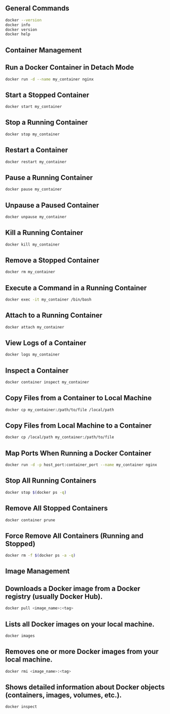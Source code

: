 ## General Commands

```sh
docker --version
docker info
docker version
docker help
```

## Container Management

## Run a Docker Container in Detach Mode
```sh
docker run -d --name my_container nginx
```
## Start a Stopped Container
```sh
docker start my_container
```
## Stop a Running Container
```sh
docker stop my_container
```
## Restart a Container
```sh
docker restart my_container
```
## Pause a Running Container
```sh
docker pause my_container
```
## Unpause a Paused Container
```sh
docker unpause my_container
```
## Kill a Running Container
```sh
docker kill my_container
```
## Remove a Stopped Container
```sh
docker rm my_container
```
## Execute a Command in a Running Container
```sh
docker exec -it my_container /bin/bash
```
## Attach to a Running Container
```sh
docker attach my_container
```
## View Logs of a Container
```sh
docker logs my_container
```
## Inspect a Container
```sh
docker container inspect my_container
```
## Copy Files from a Container to Local Machine
```sh
docker cp my_container:/path/to/file /local/path
```
## Copy Files from Local Machine to a Container
```sh
docker cp /local/path my_container:/path/to/file
```
## Map Ports When Running a Docker Container
```sh
docker run -d -p host_port:container_port --name my_container nginx
```
## Stop All Running Containers
```sh
docker stop $(docker ps -q)
```
## Remove All Stopped Containers
```sh
docker container prune
```
## Force Remove All Containers (Running and Stopped)
```sh
docker rm -f $(docker ps -a -q)
```

## Image Management

## Downloads a Docker image from a Docker registry (usually Docker Hub).
```sh
docker pull <image_name>:<tag>
```
## Lists all Docker images on your local machine.
```sh
docker images
```
## Removes one or more Docker images from your local machine.
```sh
docker rmi <image_name>:<tag>
```
## Shows detailed information about Docker objects (containers, images, volumes, etc.).
```sh
docker inspect
```